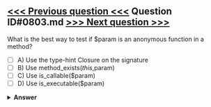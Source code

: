 [<<< Previous question <<<](0802.md)   Question ID#0803.md   [>>> Next question >>>](0804.md)
---

What is the best way to test if $param is an anonymous function in a method?

- [ ] A) Use the type-hint Closure on the signature
- [ ] B) Use method_exists($this,$param)
- [ ] C) Use is_callable($param)
- [ ] D) Use is_executable($param)

<details><summary><b>Answer</b></summary>
<p>
  Answer: <strong>A</strong>
</p>
</details>
